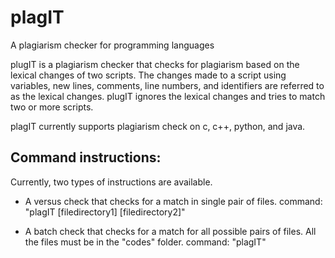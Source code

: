 # plagIT
 A plagiarism checker for programming languages

plugIT is a plagiarism checker that checks for plagiarism based
on the lexical changes of two scripts. The changes made to a script 
using variables, new lines, comments, line numbers, and identifiers 
are referred to as the lexical changes. plugIT ignores the lexical 
changes and tries to match two or more scripts.

plagIT currently supports plagiarism check on c, c++, python, and 
java.


Command instructions:
---------------------
Currently, two types of instructions are available. 

* A versus check that checks for a match in single pair of files.
command: "plagIT [filedirectory1] [filedirectory2]"

* A batch check that checks for a match for all possible pairs of 
  files. All the files must be in the "codes" folder. 
command: "plagIT"